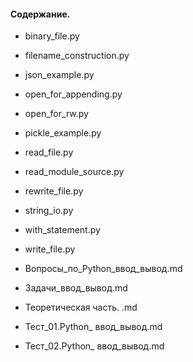 #### Содержание.

- binary_file.py

- filename_construction.py

- json_example.py

- open_for_appending.py

- open_for_rw.py

- pickle_example.py

- read_file.py

- read_module_source.py

- rewrite_file.py

- string_io.py

- with_statement.py

- write_file.py

- Вопросы_по_Python_ввод_вывод.md

- Задачи_ввод_вывод.md

- Теоретическая часть. .md

- Тест_01.Python_ ввод_вывод.md

- Тест_02.Python_ ввод_вывод.md
